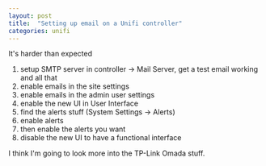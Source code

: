 ```yaml
---
layout: post
title:  "Setting up email on a Unifi controller"
categories: unifi
---
```


It's harder than expected

<!--excerpt-->

1. setup SMTP server in controller -> Mail Server, get a test email working and all that
2. enable emails in the site settings
3. enable emails in the admin user settings
4. enable the new UI in User Interface
5. find the alerts stuff (System Settings -> Alerts)
6. enable alerts
7. then enable the alerts you want
8. disable the new UI to have a functional interface


I think I'm going to look more into the TP-Link Omada stuff.
